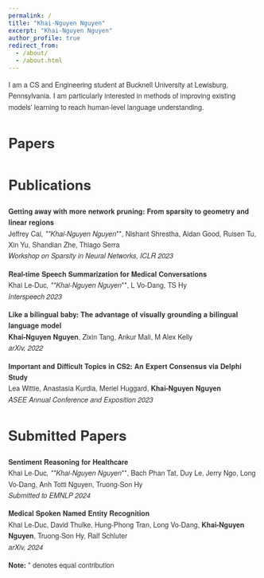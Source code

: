 ```yaml
---
permalink: /
title: "Khai-Nguyen Nguyen"
excerpt: "Khai-Nguyen Nguyen"
author_profile: true
redirect_from: 
  - /about/
  - /about.html
---
```

<style>
body {
    font-family: "Helvetica Neue", Arial, sans-serif;
    font-size: 14px;
    line-height: 1.6;
    color: #333;
}

code {
    font-family: "Source Code Pro", monospace;
    font-size: 12px;
    background-color: #f9f9f9;
    padding: 2px 4px;
    border-radius: 4px;
    color: #c7254e;
    background-color: #f9f2f4;
}

a {
    color: #3498db;
    text-decoration: none;
}

a:hover {
    text-decoration: underline;
}
</style>

I am a CS and Engineering student at Bucknell University at Lewisburg, Pennsylvania. I am particularly interested in methods of improving existing models' learning to reach human-level language understanding.

Papers
====

Publications
=====
**Getting away with more network pruning: From sparsity to geometry and linear regions** <br> 
Jeffrey Cai<sup>*</sup>, **Khai-Nguyen Nguyen<sup>*</sup>**, Nishant Shrestha, Aidan Good, Ruisen Tu, Xin Yu, Shandian Zhe, Thiago Serra <br>
_Workshop on Sparsity in Neural Networks, ICLR 2023_ <br>

**Real-time Speech Summarization for Medical Conversations** <br>
Khai Le-Duc<sup>*</sup>, **Khai-Nguyen Nguyen<sup>*</sup>**, L Vo-Dang, TS Hy<br>
_Interspeech 2023_

**Like a bilingual baby: The advantage of visually grounding a bilingual language model** <br>
**Khai-Nguyen Nguyen**, Zixin Tang, Ankur Mali, M Alex Kelly<br>
_arXiv, 2022_

**Important and Difficult Topics in CS2: An Expert Consensus via Delphi Study** <br>
Lea Wittie, Anastasia Kurdia, Meriel Huggard, **Khai-Nguyen Nguyen** <br>
_ASEE Annual Conference and Exposition 2023_

Submitted Papers
=====
**Sentiment Reasoning for Healthcare** <br>
Khai Le-Duc<sup>*</sup>, **Khai-Nguyen Nguyen<sup>*</sup>**, Bach Phan Tat, Duy Le, Jerry Ngo, Long Vo-Dang, Anh Totti Nguyen, Truong-Son Hy <br>
_Submitted to EMNLP 2024_

**Medical Spoken Named Entity Recognition** <br>
Khai Le-Duc, David Thulke, Hung-Phong Tran, Long Vo-Dang, **Khai-Nguyen Nguyen**, Truong-Son Hy, Ralf Schluter <br>
_arXiv, 2024_

**Note:** * denotes equal contribution
